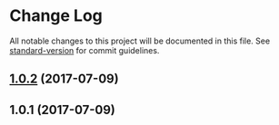 # Change Log

All notable changes to this project will be documented in this file. See [standard-version](https://github.com/conventional-changelog/standard-version) for commit guidelines.

<a name="1.0.2"></a>
## [1.0.2](https://github.com/nulldev07/org-chart/compare/v1.0.1...v1.0.2) (2017-07-09)



<a name="1.0.1"></a>
## 1.0.1 (2017-07-09)
